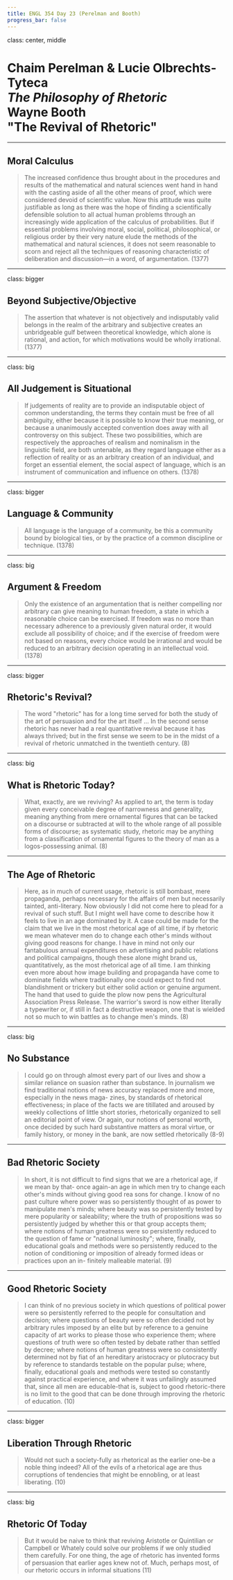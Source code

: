 ```yaml
---
title: ENGL 354 Day 23 (Perelman and Booth)
progress_bar: false
---
```

class: center, middle

# Chaim Perelman & Lucie Olbrechts-Tyteca <br> *The Philosophy of Rhetoric* <br> Wayne Booth <br> "The Revival of Rhetoric"
---
## Moral Calculus

> The increased confidence thus brought about in the procedures and results of the mathematical and natural sciences went hand in hand with the casting aside of all the other means of proof, which were considered devoid of scientific value. Now this attitude was quite justifiable as long as there was the hope of finding a scientifically defensible solution to all actual human problems through an increasingly wide application of the calculus of probabilities. But if essential problems involving moral, social, political, philosophical, or religious order by their very nature elude the methods of the mathematical and natural sciences, it does not seem reasonable to scorn and reject all the techniques of reasoning characteristic of deliberation and discussion—in a word, of argumentation. (1377)
---
class: bigger
## Beyond Subjective/Objective

> The assertion that whatever is not objectively and indisputably valid belongs in the realm of the arbitrary and subjective creates an unbridgeable gulf between theoretical knowledge, which alone is rational, and action, for which motivations would be wholly irrational. (1377)
---
class: big
## All Judgement is Situational

> If judgements of reality are to provide an indisputable object of common understanding, the terms they contain must be free of all ambiguity, either because it is possible to know their true meaning, or because a unanimously accepted convention does away with all controversy on this subject. These two possibilities, which are respectively the approaches of realism and nominalism in the linguistic field, are both untenable, as they regard language either as a reflection of reality or as an arbitrary creation of an individual, and forget an essential element, the social aspect of language, which is an instrument of communication and influence on others. (1378)
---
class: bigger
## Language & Community

> All language is the language of a community, be this a community bound by biological ties, or by the practice of a common discipline or technique. (1378)
---
class: big
## Argument & Freedom

> Only the existence of an argumentation that is neither compelling nor arbitrary can give meaning to human freedom, a state in which a reasonable choice can be exercised. If freedom was no more than necessary adherence to a previously given natural order, it would exclude all possibility of choice; and if the exercise of freedom were not based on reasons, every choice would be irrational and would be reduced to an arbitrary decision operating in an intellectual void. (1378)
---
class: bigger
## Rhetoric's Revival?

> The word "rhetoric" has for a long time served for both the study of the art of persuasion and for the art itself ... In the second sense rhetoric has never had a real quantitative revival because it has always thrived; but in the first sense we seem to be in the midst of a revival of rhetoric unmatched in the twentieth century. (8)

---
class: big
## What is Rhetoric Today?

> What, exactly, are we reviving? As applied to art, the term is today given every conceivable degree of narrowness and generality, meaning anything from mere ornamental figures that can be tacked on a discourse or subtracted at will to the whole range of all possible forms of discourse; as systematic study, rhetoric may be anything from a classification of ornamental figures to the theory of man as a logos-possessing animal. (8)
---
## The Age of Rhetoric

>  Here, as in much of current usage, rhetoric is still bombast, mere propaganda, perhaps necessary for the affairs of men but necessarily tainted, anti-literary. Now obviously I did not come here to plead for a revival of such stuff. But I might well have come to describe how it feels to live in an age dominated by it. A case could be made for the claim that we live in the most rhetorical age of all time, if by rhetoric we mean whatever men do to change each other's minds without giving good reasons for change. I have in mind not only our fantabulous annual expenditures on advertising and public relations and political campaigns, though these alone might brand us, quantitatively, as the most rhetorical age of all time. I am thinking even more about how image building and propaganda have come to dominate fields where traditionally one could expect to find not blandishment or trickery but either solid action or genuine argument. The hand that used to guide the plow now pens the Agricultural Association Press Release. The warrior's sword is now either literally a typewriter or, if still in fact a destructive weapon, one that is wielded not so much to win battles as to change men's minds. (8)
---
class: big
## No Substance

>  I could go on through almost every part of our lives and show a similar reliance on suasion rather than substance. In journalism we find traditional notions of news accuracy replaced more and more, especially in the news maga- zines, by standards of rhetorical effectiveness; in place of the facts we are titillated and aroused by weekly collections of little short  stories, rhetorically organized to sell an editorial point of view. Or again, our notions of personal worth, once decided by such hard substantive matters as moral virtue, or family history, or money in the bank, are now settled rhetorically (8-9)
---
## Bad Rhetoric Society

>  In short, it is not difficult to find signs that we are a rhetorical age, if we mean by that- once again-an age in which men try to change each other's minds without giving good rea sons for change. I know of no past culture where power was so persistently thought of as power to manipulate men's minds; where beauty was so persistently tested by mere popularity or saleability; where the truth of propositions was so persistently judged by whether this or that group accepts them; where notions of human greatness were so persistently reduced to the question of fame or "national luminosity"; where, finally, educational goals and methods were so persistently reduced to the notion of conditioning or imposition of already formed ideas or practices upon an in- finitely malleable material. (9)
---
## Good Rhetoric Society

> I can think of no previous society in which questions of political power were so persistently referred to the people for consultation and decision; where questions of beauty were so often decided not by arbitrary rules imposed by an elite but by reference to a genuine capacity of art works to please those who experience them; where questions of truth were so often tested by debate rather than settled by decree; where notions of human greatness were so consistently determined not by fiat of an hereditary aristocracy or plutocracy but by reference to standards testable on the popular pulse; where, finally, educational goals and methods were tested so constantly against practical experience, and where it was unfailingly assumed that, since all men are educable-that is, subject to good rhetoric-there is no limit to the good that can be done through improving the rhetoric of education. (10)
---
class: bigger
## Liberation Through Rhetoric

> Would not such a society-fully as rhetorical as the earlier one-be a noble thing indeed? All of the evils of a rhetorical age are thus corruptions of tendencies that might be ennobling, or at least liberating. (10)
---
class: big
## Rhetoric Of Today

>  But it would be naive to think that reviving Aristotle or Quintilian or Campbell or Whately could solve our problems if we only studied them carefully. For one thing, the age of rhetoric has invented forms of persuasion that earlier ages knew not of. Much, perhaps most, of our rhetoric occurs in informal situations (11)